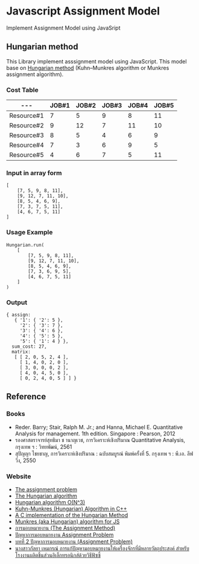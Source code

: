 # Javascript Assignment Model
Implement Assignment Model using JavaSript

## Hungarian method
This Library implement asssignment model using JavaScript. 
This model base on [Hungarian method](https://en.wikipedia.org/wiki/Hungarian_algorithm) 
(Kuhn–Munkres algorithm or Munkres assignment algorithm).

### Cost Table
--- | JOB#1 | JOB#2 | JOB#3 | JOB#4 | JOB#5
--- | --- | --- | --- | --- | ---
Resource#1 | 7 | 5 | 9 | 8 | 11
Resource#2 | 9 | 12 | 7 | 11 | 10
Resource#3 | 8 | 5 | 4 | 6 | 9
Resource#4 | 7 | 3 | 6 | 9 | 5
Resource#5 | 4 | 6 | 7 | 5 | 11


### Input in array form
```
[
    [7, 5, 9, 8, 11],
    [9, 12, 7, 11, 10],
    [8, 5, 4, 6, 9],
    [7, 3, 7, 5, 11],
    [4, 6, 7, 5, 11]
]
```

### Usage Example
```
Hungarian.run(
    [
        [7, 5, 9, 8, 11],
        [9, 12, 7, 11, 10],
        [8, 5, 4, 6, 9],
        [7, 3, 6, 9, 5],
        [4, 6, 7, 5, 11]
    ]
)
```


### Output
```
{ assign:
   { '1': { '2': 5 },
     '2': { '3': 7 },
     '3': { '4': 6 },
     '4': { '5': 5 },
     '5': { '1': 4 } },
  sum_cost: 27,
  matrix:
   [ [ 2, 0, 5, 2, 4 ],
     [ 1, 4, 0, 2, 0 ],
     [ 3, 0, 0, 0, 2 ],
     [ 4, 0, 4, 5, 0 ],
     [ 0, 2, 4, 0, 5 ] ] }
```

## Reference
### Books
* Reder. Barry; Stair, Ralph M. Jr.; and Hanna, Michael E. Quantitative Analysis for management. 1th edition. Singapore : Pearson, 2012
* รองศาสตราจารย์สุทธิมา ช านาญเวช, การวิเคราะห์เชิงปริมาณ Quantitative Analysis, กรุงเทพ ฯ : วิทยพัฒน์, 2561
* สุปัญญา ไชยชาญ, การวิเคราะห์เชิงปริมาณ : ฉบับสมบูรณ์ พิมพ์ครั้งที่ 5. กรุงเทพ ฯ : พี.เอ. ลีฟวิ่ง, 2550

### Website
* [The assignment problem](http://www.hungarianalgorithm.com/assignmentproblem.php)
* [The Hungarian algorithm](http://www.hungarianalgorithm.com/hungarianalgorithm.php)
* [Hungarian algorithm O(N^3)](https://pastebin.com/tn6v0HDr)
* [Kuhn-Munkres (Hungarian) Algorithm in C++](https://github.com/saebyn/munkres-cpp)
* [A C implementation of the Hungarian Method](http://robotics.usc.edu/~gerkey/tools/hungarian.html)
* [Munkres (aka Hungarian) algorithm for JS](https://github.com/addaleax/munkres-js)
* [การมอบหมายงาน (The Assignment Method)](http://oservice.skru.ac.th/ebookft/255/chapter7.pdf)
* [ปัญหาการมอบหมายงาน Assignment Problem](http://courseware.payap.ac.th/docu/cs352/PDF_file/Chapter04.pdf)
* [บทที่ 2 ปัญหาการมอบหมายงาน (Assignment Problem)](http://www.ubu.ac.th/~pitakaso/1302476/new_doc/ch02_s.pdf)
* [นางสาวกัลยา เหมกรณ์ การแก้ปัญหามอบหมายงานให้เครื่องจักรที่มีหลายวัตถุประสงค์ สำหรับโรงงานผลิตชิ้นส่วนอิเล็กทรอนิกส์ด้วยวิธีฟัซซี่](http://digi.library.tu.ac.th/thesis/en/0592/01title-illustrations.pdf)
